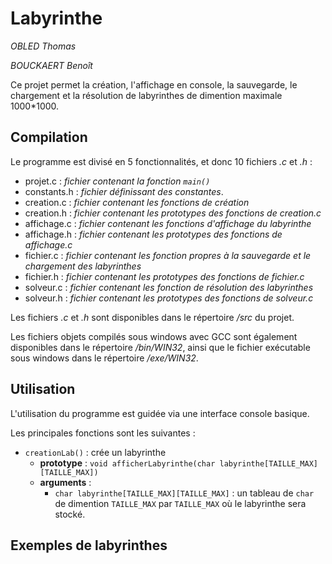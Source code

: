 # Labyrinthe

*OBLED Thomas*

*BOUCKAERT Benoît*

Ce projet permet la création, l'affichage en console, la sauvegarde, le chargement et la résolution de labyrinthes de dimention maximale 1000*1000.

## Compilation

Le programme est divisé en 5 fonctionnalités, et donc 10 fichiers *.c* et *.h* :

* projet.c : *fichier contenant la fonction `main()`*
* constants.h : *fichier définissant des constantes*.
* creation.c : *fichier contenant les fonctions de création*
* creation.h : *fichier contenant les prototypes des fonctions de creation.c*
* affichage.c : *fichier contenant les fonctions d'affichage du labyrinthe*
* affichage.h : *fichier contenant les prototypes des fonctions de affichage.c*
* fichier.c : *fichier contenant les fonction propres à la sauvegarde et le chargement des labyrinthes*
* fichier.h : *fichier contenant les prototypes des fonctions de fichier.c*
* solveur.c : *fichier contenant les fonction de résolution des labyrinthes*
* solveur.h : *fichier contenant les prototypes des fonctions de solveur.c*

Les fichiers *.c* et *.h* sont disponibles dans le répertoire */src* du projet.

Les fichiers objets compilés sous windows avec GCC sont également disponibles dans le répertoire */bin/WIN32*, ainsi que le fichier exécutable sous windows dans le répertoire */exe/WIN32*.

## Utilisation

L'utilisation du programme est guidée via une interface console basique.

Les principales fonctions sont les suivantes :

* `creationLab()` : crée un labyrinthe
    * **prototype** : `void afficherLabyrinthe(char labyrinthe[TAILLE_MAX][TAILLE_MAX])`
    * **arguments** :
        * `char labyrinthe[TAILLE_MAX][TAILLE_MAX]` : un tableau de `char` de dimention `TAILLE_MAX` par `TAILLE_MAX` où le labyrinthe sera stocké.

## Exemples de labyrinthes